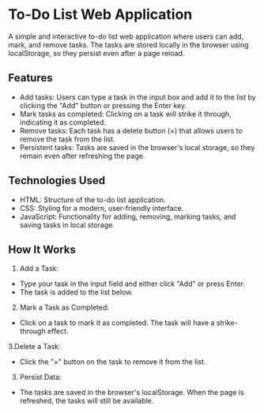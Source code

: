 
# To-Do List Web Application

A simple and interactive to-do list web application where users can add, mark, and remove tasks. The tasks are stored locally in the browser using localStorage, so they persist even after a page reload.


## Features

- Add tasks: Users can type a task in the input box and add it to the list by clicking the "Add" button or pressing the Enter key.
- Mark tasks as completed: Clicking on a task will strike it through, indicating it as completed.
- Remove tasks: Each task has a delete button (×) that allows users to remove the task from the list.
- Persistent tasks: Tasks are saved in the browser's local storage, so they remain even after refreshing the page.

## Technologies Used
- HTML: Structure of the to-do list application.
- CSS: Styling for a modern, user-friendly interface.
- JavaScript: Functionality for adding, removing, marking tasks, and saving tasks in local storage.
## How It Works
1. Add a Task:

 - Type your task in the input field and either click "Add" or press Enter.
 - The task is added to the list below.

2. Mark a Task as Completed:

 - Click on a task to mark it as completed. The task will have a strike-through effect.

3.Delete a Task:

 - Click the "×" button on the task to remove it from the list.

3. Persist Data:

 - The tasks are saved in the browser's localStorage. When the page is refreshed, the tasks will still be available.
